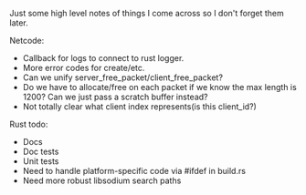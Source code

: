 Just some high level notes of things I come across so I don't forget them later.

Netcode:
- Callback for logs to connect to rust logger.
- More error codes for create/etc.
- Can we unify server_free_packet/client_free_packet?
- Do we have to allocate/free on each packet if we know the max length is 1200? Can we just pass a scratch buffer instead?
- Not totally clear what client index represents(is this client_id?)

Rust todo:
- Docs
- Doc tests
- Unit tests
- Need to handle platform-specific code via #ifdef in build.rs
- Need more robust libsodium search paths